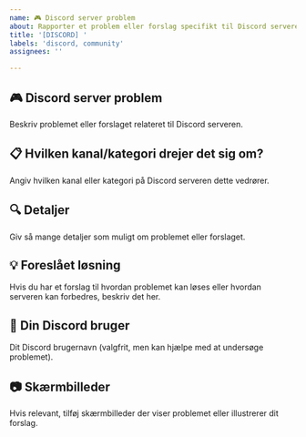```yaml
---
name: 🎮 Discord server problem
about: Rapporter et problem eller forslag specifikt til Discord serveren (ikke bot-koden)
title: '[DISCORD] '
labels: 'discord, community'
assignees: ''

---
```


## 🎮 Discord server problem
Beskriv problemet eller forslaget relateret til Discord serveren.

## 📋 Hvilken kanal/kategori drejer det sig om?
Angiv hvilken kanal eller kategori på Discord serveren dette vedrører.

## 🔍 Detaljer
Giv så mange detaljer som muligt om problemet eller forslaget.

## 💡 Foreslået løsning
Hvis du har et forslag til hvordan problemet kan løses eller hvordan serveren kan forbedres, beskriv det her.

## 👤 Din Discord bruger
Dit Discord brugernavn (valgfrit, men kan hjælpe med at undersøge problemet).

## 📷 Skærmbilleder
Hvis relevant, tilføj skærmbilleder der viser problemet eller illustrerer dit forslag.


